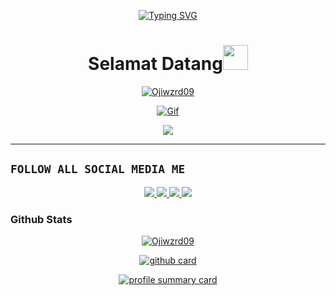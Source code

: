<p align="center">
  <a href="https://github.com/Ojiwzrd09">
    <img src="http://readme-typing-svg.herokuapp.com?color=ffc012&center=true&vCenter=true&multiline=false&lines=Haii+Nama+Saya+Oji+Wzrd;Saya+Berumur+19+Tahun;Don't+bully+me+â‰§â–½â‰¦" alt="Typing SVG">
  </a>
</p>

<h1 align="center">Selamat Datang<img src="https://i.pinimg.com/originals/6d/cd/94/6dcd94c7c4bf4800648ef7cbe0113c33.gif" width="40px" alt=""><br></h1>

<p align="center">
  <a href="https://chat.oredigital.shop/">
    <img src="https://readme-typing-svg.herokuapp.com?size=13&width=275&lines=Selamat+Datang+Di+Github+Oji Wzrd+ðŸ¤—" alt="Ojiwzrd09" />
  </a>
</p>

<p align="center">
  <a href="https://github.com/Ojiwzrd09">
    <img src="https://c.tenor.com/n8X8R46rIk0AAAAd/kanna.gif" alt="Gif" />
  </a>
</p>

<p align="center">
  <a href="https://github.com/Ojiwzrd09">
    <img src="https://cardivo.vercel.app/api?name=Kyouka%20Hashiba&description=Hai,%20Aku%20Oji%20dan%20Aku%20Hanya%20seorang%20programmer%20biasa%20masih%20belajar.%20Hobiku%20Adalah%20Nonton%20Bokep%20:3&image=https://static.wikia.nocookie.net/the-muse-list/images/8/8e/SHIDO.jpg/revision/latest?cb=20200606024545&usqp=CAU&usqp=CAU&backgroundColor=%23ecf0f1&instagram=ojiwzrd_&github=Ojiwzrd09&pattern=leaf&colorPattern=%23eaeaea" />
  </a>
</p>


------

## ```FOLLOW ALL SOCIAL MEDIA ME```
<p align="center">
  <a href="https://instagram.com/ojiwzrd_">
    <img src="https://img.shields.io/badge/Instagram-E4405F?style=for-the-badge&logo=instagram&logoColor=white"/> 
  </a>
  <a href="https://wa.me/6283170801193">
    <img src="https://img.shields.io/badge/WhatsApp-25D366?style=for-the-badge&logo=whatsapp&logoColor=white" />
  </a>
  <a href="https://youtube.com/@oredigital?si=x79iPexbeaRgqYwB">
    <img src="https://img.shields.io/badge/YouTube-ff0000?style=for-the-badge&logo=youtube&logoColor=ff000000&link=https://youtube.com/oredigital" />
  </a>
  <a href="https://github.com/Ojiwzrd09">
    <img src="https://img.shields.io/badge/Github-8A2BE2?style=for-the-badge&logo=Github&logoColor=000000&link=https://github.com/Ojiwzrd09" />
  </a>
</p>

### Github Stats 

<p align="center">
  <a href="https://github.com/Ojiwzrd09">
    <img src="https://github-readme-stats.vercel.app/api/top-langs?username=Ojiwzrd09&show_icons=true&locale=en&layout=compact" alt="Ojiwzrd09" />
  </a>
</p>

<p align="center">
  <a href="https://github.com/Ojiwzrd09">
    <img src="https://github-readme-stats.vercel.app/api?username=Ojiwzrd09&show_icons=true&theme=radical" alt="github card" />
  </a>
</p>

<p align="center">
  <a href="https://github.com/Ojiwzrd09">
    <img src="https://github-profile-summary-cards.vercel.app/api/cards/profile-details?username=Ojiwzrd09&theme=monokai" alt="profile summary card" />
  </a>
</p>
